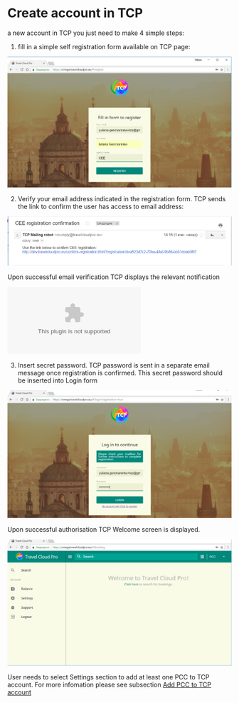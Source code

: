 # Create account in TCP

a new account in TCP you just need to make 4 simple steps:

1. fill in a simple self registration form available on TCP page:

![](../../.gitbook/assets/registration-form.png)

2. Verify your email address indicated in the registration form. TCP sends the link to confirm the user has access to email address:

 ![](../../.gitbook/assets/emailverification.png)

Upon successful email verification TCP displays the relevant notification

![](../../.gitbook/assets/registrationsuccessfulpng.bin)

3. Insert secret password. TCP password is sent in a separate email message once registration is confirmed. This secret password should be inserted into Login form

![](../../.gitbook/assets/loginform.png)

Upon successful authorisation TCP Welcome screen is displayed.

![](../../.gitbook/assets/welcomescreen.png)

User needs to select Settings section to add at least one PCC to TCP account. For more infomation please see subsection [Add PCC to TCP account](../settings/add-pcc-to-tcp-account.md)

